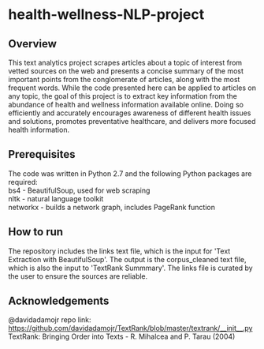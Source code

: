 # health-wellness-NLP-project

## Overview
This text analytics project scrapes articles about a topic of interest from vetted sources on the web and presents a concise summary of the most important points from the conglomerate of articles, along with the most frequent words.  While the code presented here can be applied to articles on any topic, the goal of this project is to extract key information from the abundance of health and wellness information available online.  Doing so efficiently and accurately encourages awareness of different health issues and solutions, promotes preventative healthcare, and delivers more focused health information.

## Prerequisites
The code was written in Python 2.7 and the following Python packages are required:<br>
bs4 - BeautifulSoup, used for web scraping<br>
nltk - natural language toolkit<br>
networkx - builds a network graph, includes PageRank function<br>

## How to run
The repository includes the links text file, which is the input for 'Text Extraction with BeautifulSoup'.  The output is the corpus_cleaned text file, which is also the input to 'TextRank Summmary'.  The links file is curated by the user to ensure the sources are reliable.

## Acknowledgements
@davidadamojr repo link: https://github.com/davidadamojr/TextRank/blob/master/textrank/__init__.py <br>
TextRank: Bringing Order into Texts - R. Mihalcea and P. Tarau (2004)
